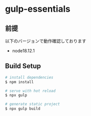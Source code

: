 # gulp-essentials

## 前提

以下のバージョンで動作確認しております

- node18.12.1

## Build Setup

```bash
# install dependencies
$ npm install

# serve with hot reload
$ npx gulp

# generate static project
$ npx gulp build
```
